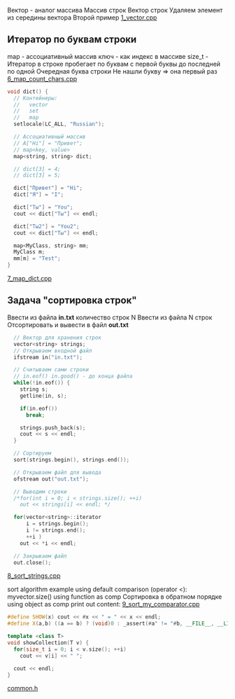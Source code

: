 <!-- doc.py -->
Вектор - аналог массива
Массив строк
Вектор строк
Удаляем элемент из середины вектора
Второй пример
[1_vector.cpp](1_vector.cpp)

Итератор по буквам строки
-------------------------
map - ассоциативный массив
ключ - как индекс в массиве
size_t -
Итератор в строке пробегает по буквам
с первой буквы до последней по одной
Очередная буква строки
Не нашли букву => она первый раз
[6_map_count_chars.cpp](6_map_count_chars.cpp)

``` cpp
void dict() {
  // Контейнеры:
  //   vector
  //   set
  //   map
  setlocale(LC_ALL, "Russian");

  // Ассоциативный массив
  // A["Hi"] = "Привет";
  // map<key, value>
  map<string, string> dict;

  // dict[3] = 4;
  // dict[3] = 5;

  dict["Привет"] = "Hi";
  dict["Я"] = "I";

  dict["Ты"] = "You";
  cout << dict["Ты"] << endl;

  dict["Ты2"] = "You2";
  cout << dict["Ты"] << endl;

  map<MyClass, string> mm;
  MyClass m;
  mm[m] = "Test";
}
```

[7_map_dict.cpp](7_map_dict.cpp)

Задача "сортировка строк"
-------------------------
Ввести из файла **in.txt** количество строк N
Ввести из файла N строк
Отсортировать и вывести в файл **out.txt**
``` cpp
  // Вектор для хранения строк
  vector<string> strings;
  // Открываем входной файл
  ifstream in("in.txt");

  // Считываем сами строки
  // in.eof() in.good() - до конца файла
  while(!in.eof()) {
    string s;
    getline(in, s);

    if(in.eof())
      break;

    strings.push_back(s);
    cout << s << endl;
  }

  // Сортируем
  sort(strings.begin(), strings.end());

  // Открываем файл для вывода
  ofstream out("out.txt");

  // Выводим строки
  /*for(int i = 0; i < strings.size(); ++i)
    out << strings[i] << endl; */

  for(vector<string>::iterator
      i = strings.begin();
      i != strings.end();
      ++i )
    out << *i << endl;

  // Закрываем файл
  out.close();
```

[8_sort_strings.cpp](8_sort_strings.cpp)

sort algorithm example
using default comparison (operator <):
myvector.size()
using function as comp
Сортировка в обратном порядке
using object as comp
print out content:
[9_sort_my_comparator.cpp](9_sort_my_comparator.cpp)

``` cpp
#define SHOW(x) cout << #x << " = " << x << endl;
#define X(a,b) ((a == b) ? (void)0 : _assert(#a" != "#b, __FILE__, __LINE__))
```

``` cpp
template <class T>
void showCollection(T v) {
  for(size_t i = 0; i < v.size(); ++i)
    cout << v[i] << " ";

  cout << endl;
}
```

[common.h](common.h)

